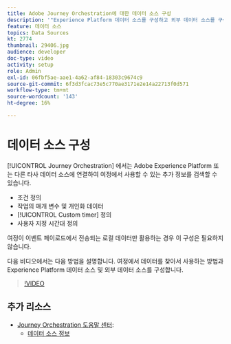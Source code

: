 ```yaml
---
title: Adobe Journey Orchestration에 대한 데이터 소스 구성
description: '"Experience Platform 데이터 소스를 구성하고 외부 데이터 소스를 구성하고 여정에서 데이터를 찾아서 사용하는 방법을 알아봅니다."'
feature: 데이터 소스
topics: Data Sources
kt: 2774
thumbnail: 29406.jpg
audience: developer
doc-type: video
activity: setup
role: Admin
exl-id: 06fbf5ae-aae1-4a62-af84-18303c9674c9
source-git-commit: 6f3d3fcac73e5c770ae3171e2e14a22713f0d571
workflow-type: tm+mt
source-wordcount: '143'
ht-degree: 16%

---
```


# 데이터 소스 구성

[!UICONTROL Journey Orchestration] 에서는 Adobe Experience Platform 또는 다른 타사 데이터 소스에 연결하여 여정에서 사용할 수 있는 추가 정보를 검색할 수 있습니다.

* 조건 정의
* 작업의 매개 변수 및 개인화 데이터
* [!UICONTROL Custom timer] 정의
* 사용자 지정 시간대 정의

여정이 이벤트 페이로드에서 전송되는 로컬 데이터만 활용하는 경우 이 구성은 필요하지 않습니다.

다음 비디오에서는 다음 방법을 설명합니다. 여정에서 데이터를 찾아서 사용하는 방법과 Experience Platform 데이터 소스 및 외부 데이터 소스를 구성합니다.

>[!VIDEO](https://video.tv.adobe.com/v/29406?quality=12)

## 추가 리소스

* [Journey Orchestration 도움말 센터](https://docs.adobe.com/content/help/ko-KR/journeys/using/journey-orchestration-home.html):
   * [데이터 소스 정보](https://docs.adobe.com/content/help/en/journeys/using/data-source-journeys/about-data-sources.html)

